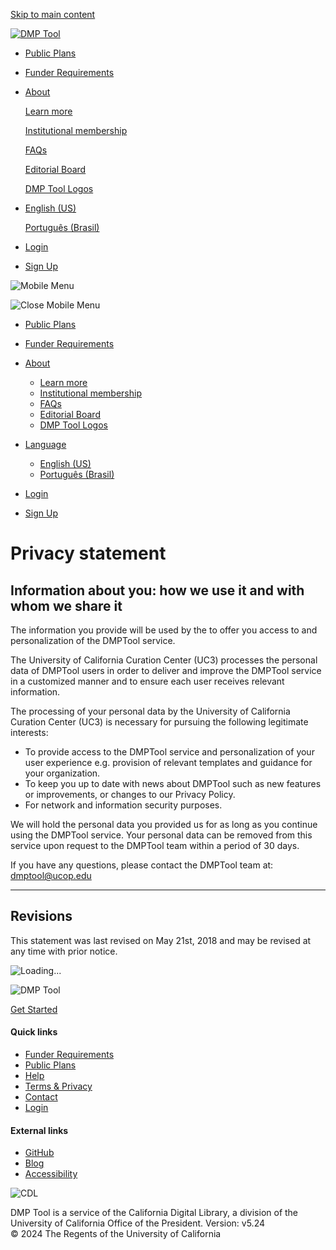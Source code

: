 [Skip to main content](#maincontent)

[![DMP Tool](/assets/DMP-logo-973b6de792565ad89239728c75351819f804e29013a0f64d16ec23a8128570fc.svg)](https://dmptool.org/)

* [Public Plans](https://dmptool.org/public_plans)
* [Funder Requirements](https://dmptool.org/public_templates)
* [About](#)
    
    [Learn more](https://dmptool.org/about_us)
    
    [Institutional membership](https://dmptool.org/join_us)
    
    [FAQs](https://dmptool.org/faq)
    
    [Editorial Board](https://dmptool.org/editorial_board)
    
    [DMP Tool Logos](https://dmptool.org/promote)
    
* [](#)
    
    [English (US)](https://dmptool.org/locale/en-US)
    
    [Português (Brasil)](https://dmptool.org/locale/pt-BR)
    
* [Login](https://dmptool.org/auth?m=l)
* [Sign Up](https://dmptool.org/auth?m=s)

![Mobile Menu](/assets/mobile-menu-a54523f339a2222caed44d2d0735b2bddca5c5dd24fbe37345a1d1250b23cc6d.svg)

![Close Mobile Menu](/assets/blue-arrow-c0728ff817404cd6e6c065c6dbde7b22736a4611e0a372afde426b66478a8fab.svg)

* [Public Plans](https://dmptool.org/public_plans)
* [Funder Requirements](https://dmptool.org/public_templates)
* [About](#)
    
    * [Learn more](https://dmptool.org/about_us)
    * [Institutional membership](https://dmptool.org/join_us)
    * [FAQs](https://dmptool.org/faq)
    * [Editorial Board](https://dmptool.org/editorial_board)
    * [DMP Tool Logos](https://dmptool.org/promote)
    
* [Language](#)
    
    * [English (US)](https://dmptool.org/locale/en-US)
    * [Português (Brasil)](https://dmptool.org/locale/pt-BR)
    
* [Login](https://dmptool.org/auth?m=l)
* [Sign Up](https://dmptool.org/auth?m=s)

Privacy statement
=================

Information about you: how we use it and with whom we share it
--------------------------------------------------------------

The information you provide will be used by the to offer you access to and personalization of the DMPTool service.

The University of California Curation Center (UC3) processes the personal data of DMPTool users in order to deliver and improve the DMPTool service in a customized manner and to ensure each user receives relevant information.

The processing of your personal data by the University of California Curation Center (UC3) is necessary for pursuing the following legitimate interests:

* To provide access to the DMPTool service and personalization of your user experience e.g. provision of relevant templates and guidance for your organization.
* To keep you up to date with news about DMPTool such as new features or improvements, or changes to our Privacy Policy.
* For network and information security purposes.

We will hold the personal data you provided us for as long as you continue using the DMPTool service. Your personal data can be removed from this service upon request to the DMPTool team within a period of 30 days.

If you have any questions, please contact the DMPTool team at: [dmptool@ucop.edu](mailto:dmptool@ucop.edu)

* * *

Revisions
---------

This statement was last revised on May 21st, 2018 and may be revised at any time with prior notice.

![Loading...](/assets/spinner-54eb07dc90d903a8709c768ec48238374fef7144742057bca567168bb8b3d61a.gif)

![DMP Tool](/assets/DMP-logo-white-118eaf8b61db1a02dd282dc53ec3383b7dac24e860e0c700dbc7da425e776605.svg)

[Get Started](#)

#### Quick links

* [Funder Requirements](https://dmptool.org/public_templates)
* [Public Plans](https://dmptool.org/public_plans)
* [Help](https://dmptool.org/help)
* [Terms & Privacy](https://dmptool.org/terms)
* [Contact](https://dmptool.org/contact-us)
* [Login](https://dmptool.org/auth)

#### External links

* [GitHub](https://github.com/cdluc3/dmptool/wiki)
* [Blog](https://blog.dmptool.org/)
* [Accessibility](https://www.cdlib.org/about/accessibility.html)

![CDL](/assets/logo-cdl-bcf0b0f9a801df5e34d7127fc76f15111852dd880dd5e0e1734fc2c7c985b130.png)

DMP Tool is a service of the California Digital Library, a division of the University of California Office of the President. Version: v5.24  
© 2024 The Regents of the University of California